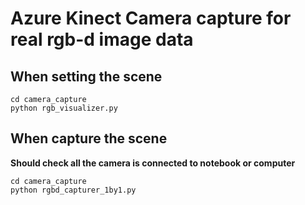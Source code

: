# Azure Kinect Camera capture for real rgb-d image data

## When setting the scene
```
cd camera_capture
python rgb_visualizer.py
```

## When capture the scene
**Should check all the camera is connected to notebook or computer**
```
cd camera_capture
python rgbd_capturer_1by1.py
```

